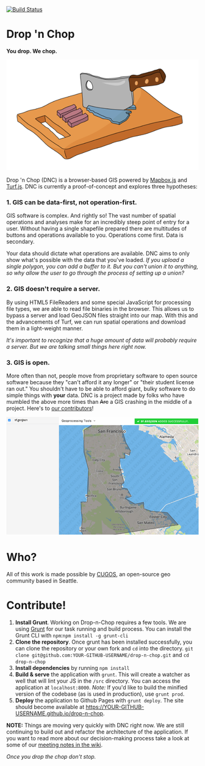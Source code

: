[![Build Status](https://travis-ci.org/cugos/drop-n-chop.svg?branch=master)](https://travis-ci.org/cugos/drop-n-chop)

# Drop 'n Chop

**You drop. We chop.**

![Drop n' Chop Logo](assets/drop-n-chop-logo.png)

Drop 'n Chop (DNC) is a browser-based GIS powered by [Mapbox.js](http://mapbox.com/mapbox.js) and [Turf.js](http://turfjs.org). DNC is currently a proof-of-concept and explores three hypotheses:

### 1. GIS can be data-first, not operation-first.

GIS software is complex. And rightly so! The vast number of spatial operations and analyses make for an incredibly steep point of entry for a user. Without having a single shapefile prepared there are multitudes of buttons and operations available to you. Operations come first. Data is secondary.

Your data should dictate what operations are available. DNC aims to only show what's possible with the data that you've loaded. *If you upload a single polygon, you can add a buffer to it. But you can't union it to anything, so why allow the user to go through the process of setting up a union?*

### 2. GIS doesn't require a server.

By using HTML5 FileReaders and some special JavaScript for processing file types, we are able to read file binaries in the browser. This allows us to bypass a server and load GeoJSON files straight into our map. With this and the advancements of Turf, we can run spatial operations and download them in a light-weight manner.

*It's important to recognize that a huge amount of data will probably require a server. But we are talking small things here right now.*

### 3. GIS is open.

More often than not, people move from proprietary software to open source software because they "can't afford it any longer" or "their student license ran out." You shouldn't have to be able to afford giant, bulky software to do simple things with **your** data. DNC is a project made by folks who have mumbled the above more times than ~~Arc~~ a GIS crashing in the middle of a project. Here's to [our contributors](https://github.com/cugos/drop-n-chop/graphs/contributors)!

![buffer union sf east!](assets/dnc-buffer-input.gif)

# Who?

All of this work is made possible by [CUGOS](http://cugos.org), an open-source geo community based in Seattle.

# Contribute!

1. **Install Grunt**. Working on Drop-n-Chop requires a few tools. We are using [Grunt](http://gruntjs.com/) for our task running and build process. You can install the Grunt CLI with `npm`:`npm install -g grunt-cli`
2. **Clone the repository**. Once grunt has been installed successfully, you can clone the repository or your own fork and `cd` into the directory. `git clone git@github.com:YOUR-GITHUB-USERNAME/drop-n-chop.git` and `cd drop-n-chop`
3. **Install dependencies** by running `npm install`
4. **Build & serve** the application with `grunt`. This will create a watcher as well that will lint your JS in the `/src` directory. You can access the application at `localhost:8000`. _Note:_ If you'd like to build the minified version of the codebase (as is used in production), use `grunt prod`.
5. **Deploy** the application to Github Pages with `grunt deploy`. The site should become available at https://YOUR-GITHUB-USERNAME.github.io/drop-n-chop.

**NOTE:** Things are moving very quickly with DNC right now. We are still continuing to build out and refactor the architecture of the application. If you want to read more about our decision-making process take a look at some of our [meeting notes in the wiki](https://github.com/cugos/drop-n-chop/wiki/Meeting-Notes---04-11-2015).

*Once you drop the chop don't stop.*
